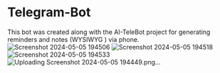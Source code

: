 # Telegram-Bot
This bot was created along with the AI-TeleBot project for generating reminders and notes (WYSIWYG ) via phone.
![Screenshot 2024-05-05 194506](https://github.com/Swastik19Nit/Telegram-Bot/assets/122457803/ac65b9d9-0446-4d20-a21d-e0fdcfa54733)
![Screenshot 2024-05-05 194518](https://github.com/Swastik19Nit/Telegram-Bot/assets/122457803/85754cf4-09e9-4c83-a3e2-5fb35bd5adf6)
![Screenshot 2024-05-05 194533](https://github.com/Swastik19Nit/Telegram-Bot/assets/122457803/8ba46b52-20db-457a-a2e7-42d5429bc759)
![Uploading Screenshot 2024-05-05 194449.png…]()
